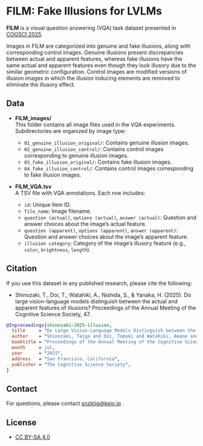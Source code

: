 # FILM: Fake Illusions for LVLMs

**FILM** is a visual question answering (VQA) task dataset presented in [COGSCI 2025](https://cognitivesciencesociety.org/cogsci-2025/).

Images in FILM are categorized into genuine and fake illusions, along with corresponding control images.
Genuine illusions present discrepancies between actual and apparent features, whereas fake illusions have the same actual and apparent features even though they look illusory due to the similar geometric configuration. 
Control images are modified versions of illusion images in which the illusion inducing elements are removed to eliminate the illusory effect.



## Data

- **FILM_images/**  
  This folder contains all image files used in the VQA experiments. Subdirectories are organized by image type:
  - `01_genuine_illusion_original/`: Contains genuine illusion images.
  - `02_genuine_illusion_control/`: Contains control images corresponding to genuine illusion images.
  - `03_fake_illusion_original/`: Contains fake illusion images.
  - `04_fake_illusion_control/`: Contains control images corresponding to fake illusion images.

- **FILM_VQA.tsv**  
  A TSV file with VQA annotations. Each row includes:
  - `id`: Unique item ID.
  - `file_name`: Image filename.
  - `question (actual)`, `options (actual)`, `answer (actual)`: Question and answer choices about the image’s actual feature.
  - `question (apparent)`, `options (apparent)`, `answer (apparent)`: Question and answer choices about the image’s apparent feature.
  - `illusion category`: Category of the image’s illusory feature (e.g., `color`, `brightness`, `length`).


## Citation
If you use this dataset in any published research, please cite the following:
- Shinozaki, T., Doi, T., Watahiki, A., Nishida, S., & Yanaka, H. (2025). Do large vision-language models distinguish between the actual and apparent features of illusions? Proceedings of the Annual Meeting of the Cognitive Science Society, 47.

```bibtex
@Inproceedings{shinozaki-2025-illusion,
  title     = "Do Large Vision-Language Models Distinguish between the Actual and Apparent Features of Illusions?",
  author    = "Shinozaki, Taiga and Doi, Tomoki and Watahiki, Amane and Nishida, Satoshi and Yanaka, Hitomi",
  booktitle = "Proceedings of the Annual Meeting of the Cognitive Science Society, 47",
  month     = jul,
  year      = "2025",
  address   = "San Francisco, California",
  publisher = "The Cognitive Science Society",
}
```

## Contact
For questions, please contact snzktig@keio.jp .
## License
- [CC BY-SA 4.0](https://creativecommons.org/licenses/by-sa/4.0/)